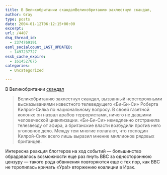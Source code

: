 ```yaml
---
title: В Великобритании скандалВеликобританию захлестнул скандал,
author: Gray
type: posts
date: 2004-01-12T06:12:15+00:00
excerpt:
url: /4407
dsq_thread_id:
  - 2374769191
esml_socialcount_LAST_UPDATED:
  - 1497237727
essb_cache_expire:
  - 1614527675
categories:
  - Uncategorized

---
```








В Великобритании <a href="http://www.kommersant.ru/doc.html?docId=439707" target="_blank">скандал</a>

> Великобританию захлестнул скандал, вызванный неосторожными высказываниями известного телеведущего &#171;Би-Би-Си&#187; Роберта Килроя-Силка по национальному вопросу. В своей газетной колонке он назвал арабов террористами, ничего не давшими человеческой цивилизации. &#171;Би-Би-Си&#187; немедленно отстранила телезвезду от эфира, а британские власти возбудили против него уголовное дело. Между тем многие полагают, что господин Килрой-Силк всего лишь выразил мнение миллионов рядовых британцев. 

Интересна реакция блоггеров на ход событий &#8212; большинство обрадовалось возможности еще раз пнуть BBC за одностороннюю цензуру &#8212; такого рода обвинения повторяются еще с тех пор, как BBC не торопилась кричать &#171;Ура!&#187; вторжению коалиции в Ирак.